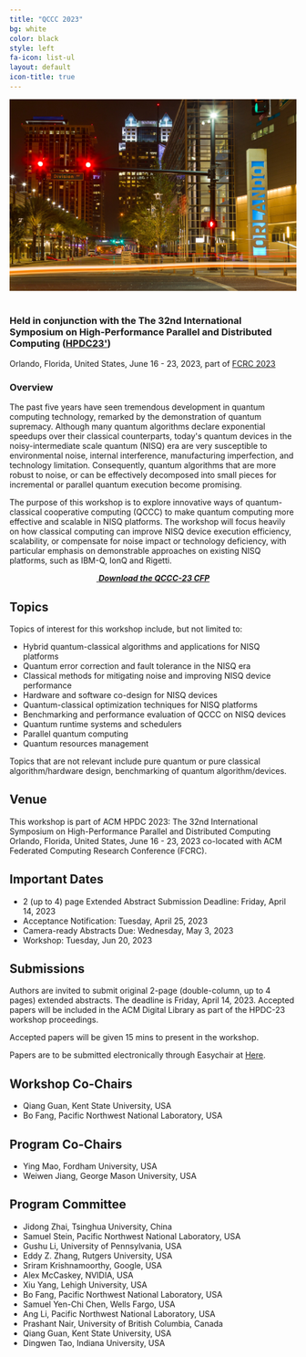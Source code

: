 ```yaml
---
title: "QCCC 2023"
bg: white
color: black
style: left
fa-icon: list-ul
layout: default
icon-title: true
---
```

 
<div style="text-align:center;">
  <span class="fa-stack subtlecircle" style="font-size:64px; background:rgba(0,128,0,0.1)">
    <i class="fa fa-circle fa-stack-2x text-white"></i>
    <i class="fa fa-server fa-stack-1x text-green"></i>
  </span>
</div>

<div style="text-align:center;">
  <a href="https://www.hpdc.org/2023/"><img width="800px" src="img/orlandobackground.jpeg"/></a>
  &nbsp;  &nbsp;  &nbsp;  &nbsp;
</div>

    
### Held in conjunction with the The 32nd International Symposium on High-Performance Parallel and Distributed Computing ([HPDC23'](https://www.hpdc.org/2023/))
Orlando, Florida, United States, June 16 - 23, 2023, part of [FCRC 2023](https://fcrc.acm.org/)


### Overview
The past five years have seen tremendous development in quantum computing technology, remarked by the demonstration of quantum supremacy. Although many quantum algorithms declare exponential speedups over their classical counterparts, today's quantum devices in the noisy-intermediate scale quantum (NISQ) era are very susceptible to environmental noise, internal interference, manufacturing imperfection, and technology limitation. Consequently, quantum algorithms that are more robust to noise, or can be effectively decomposed into small pieces for incremental or parallel quantum execution become promising.  

The purpose of this workshop is to explore innovative ways of quantum-classical cooperative computing (QCCC) to make quantum computing more effective and scalable in NISQ platforms. The workshop will focus heavily on how classical computing can improve NISQ device execution efficiency, scalability, or compensate for noise impact or technology deficiency, with particular emphasis on demonstrable approaches on existing NISQ platforms, such as IBM-Q, IonQ and Rigetti.




<div style="text-align:center;">
  <p>
    <a href="qccc-cfp.txt">
      <i class="fa fa-file-text-o">&nbsp;<b>Download the QCCC-23 CFP </b></i>
    </a>
  </p>
</div>

<!--

## Workshop Program

<table style="width:90%;border:1px;margin-left:auto;margin-right:auto;margin-top:1em;margin-bottom:1em">

<tr><td style="width:20%;vertical-align:top;text-align:center;background-color:#D5F5E3;"><b> 5/30/2022 10:20 to 10:25 AM ET</b></td><td style="width:80%;background-color:#F6DDCC;">

<p><font style="font-face:bold;"><b>Workshop Openning</b></font></p> <p> Ang Li and Qiang Guan </p> </td></tr>


<tr><td style="width:20%;vertical-align:top;text-align:center;background-color:#D5F5E3;"><b> 5/30/2022 10:25 to 11:25 AM ET</b></td><td style="width:80%;background-color:#F6DDCC;">

<p><font style="font-face:bold;"><b>Keynote: Hybrid Quantum / Classical Algorithms for Machine Learning</b></font></p> <p> Prof. Nathan Wiebe, University of Toronto </p> </td></tr>


<tr><td style="width:20%;vertical-align:top;text-align:center;background-color:#D5F5E3;"><b>11:30 to 12:00 PM ET</b></td><td style="width:80%;background-color:#F6DDCC;">

<p><font style="font-face:bold;"><b>Talk-1: Methods and Results for Quantum Optimal Pulse Control on Superconducting Qubit Systems</b></font></p> <p> Elisha Siddiqui Matekole, Brookhaven National Laboratory </p> </td></tr>


<tr><td style="width:20%;vertical-align:top;text-align:center;background-color:#D5F5E3;"><b>12:00 to 12:30 PM ET</b></td><td style="width:80%;background-color:#F6DDCC;">
<p>
<font style="font-face:bold;"><b>Talk-2: Locality-aware Qubit Routing for the Grid Architecture</b></font></p><p> Avah Banerjee, Missouri University of Science and Technology </p> </td></tr>

<tr><td style="width:20%;vertical-align:top;text-align:center;background-color:#D5F5E3;"><b>12:30 to 13:00 PM ET</b></td><td style="width:80%;background-color:#F6DDCC;">
<p><font style="font-face:bold;"><b>Talk-3: SQCC: Smart Quantum Circuit Cutting</b></font></p><p> Betis Baheri, Kent State University  </p></td></tr>

<tr><td style="width:20%;vertical-align:top;text-align:center;background-color:#D5F5E3;"><b>13:00 to 13:30 PM ET</b></td><td style="width:80%;background-color:#F6DDCC;"><p>
<font style="font-face:bold;"><b>Talk-4: Improving Variational Quantum Algorithms performance through Weighted Quantum Ensembles</b></font></p><p> Samuel Stein, Pacific Northwest National Laboratory </p> </td></tr>


<tr><td style="width:20%;vertical-align:top;text-align:center;background-color:#D5F5E3;"><b>13:30 to 14:00 PM ET</b></td><td style="width:80%;background-color:#F6DDCC;"><p>
<font style="font-face:bold;"><b>Talk-5: Quantum Processor Performance through Quantum Distance Metrics Over An Algorithm Suite</b></font></p><p>  Samuel Stein, Pacific Northwest National Laboratory </p></td></tr>

<tr><td style="width:20%;vertical-align:top;text-align:center;background-color:#D5F5E3;"><b>13:40 PM to 14:45 PM ET</b></td><td style="width:80%;background-color:#F6DDCC;">Workshop Closing Comments </td></tr>
</table>

## Keynote-1

### Title

Hybrid Quantum / Classical Algorithms for Machine Learning

### Speaker

<div style="text-align:left;">
  <a href="https://cqiqc.physics.utoronto.ca/people/nathan-wiebe/"><img width="160px" src="img/Nathan.jpg"/></a>
  &nbsp;  &nbsp;  &nbsp;  &nbsp;
</div>

Prof. Nathan Wiebe, University of Toronto


### Abstract

In this talk I will provide a new approach to quantum machine learning that involves using classical machine learning to learn a representation for a dataset that can be embedded in a quantum computer.  We will then consider applying this strategy to train a generative model for groundstates of chemistry Hamiltonians that will allow us to predict groundstates given data through a classically learnt representation that converts nuclear positions into weights for a quantum neural network that generates the state.  This work shows that quantum / classical Hybrid methods can be a powerful way to learn how to generate groundstates and potentially even give a cheaper alternative to approximate groundstate preparation than phase estimation provides in some settings.

### Speaker Bio

Nathan Wiebe is a researcher in quantum computing who focuses on quantum methods for machine learning and simulation of physical systems.   His work has provided the first quantum algorithms for deep learning, least squares fitting, quantum simulations using linear-combinations of unitaries, quantum Hamiltonian learning, near-optimal simulation of time-dependent physical systems, efficient Bayesian phase estimation and also has pioneered the use of particle filters for characterizing quantum devices as well as many other contributions ranging from the foundations of thermodynamics to adiabatic quantum computing and quantum chemistry simulation. He received his PhD in 2011 from the university of Calgary studying quantum computing before accepting a post-doctoral fellowship at the University of waterloo and then finally joining Microsoft Research in 2013. In 2019 he left Microsoft to accept a joint appointment at the university of Washington and Pacific Northwest National Labs. He is now an assistant professor in University of Toronto. 

-->


## Topics

Topics of interest for this workshop include, but not limited to:
* Hybrid quantum-classical algorithms and applications for NISQ platforms
* Quantum error correction and fault tolerance in the NISQ era
* Classical methods for mitigating noise and improving NISQ device performance
* Hardware and software co-design for NISQ devices
* Quantum-classical optimization techniques for NISQ platforms
* Benchmarking and performance evaluation of QCCC on NISQ devices
* Quantum runtime systems and schedulers
* Parallel quantum computing
* Quantum resources management


Topics that are not relevant include pure quantum or pure classical algorithm/hardware design, benchmarking of quantum algorithm/devices. 

## Venue

This workshop is part of ACM HPDC 2023: The 32nd International Symposium on High-Performance Parallel and Distributed Computing
Orlando, Florida, United States, June 16 - 23, 2023 co-located with ACM Federated Computing Research Conference (FCRC).


## Important Dates 

* 2 (up to 4) page Extended Abstract Submission Deadline: Friday, April 14, 2023
* Acceptance Notification: Tuesday, April 25, 2023
* Camera-ready Abstracts Due: Wednesday, May 3, 2023
* Workshop: Tuesday, Jun 20, 2023


## Submissions
Authors are invited to submit original 2-page (double-column, up to 4 pages) extended abstracts. The deadline is Friday, April 14, 2023. Accepted papers will be included in the ACM Digital Library as part of the HPDC-23 workshop proceedings. 

<!-- 

Full papers for the workshop proceedings will be due Tuesday, March 15, 2022. The full paper is limited to 6 pages without references. Please use the IEEE Conference Proceedings format for your submissions: [IEEE Template](https://www.ieee.org/conferences/publishing/templates.html). 

-->

Accepted papers will be given 15 mins to present in the workshop.

Papers are to be submitted electronically through Easychair at [Here](https://easychair.org/my/conference?conf=qccc2023).

## Workshop Co-Chairs
* Qiang Guan, Kent State University, USA
* Bo Fang, Pacific Northwest National Laboratory, USA

## Program Co-Chairs

* Ying Mao, Fordham University, USA
* Weiwen Jiang, George Mason University, USA

## Program Committee


* Jidong Zhai, Tsinghua University, China
* Samuel Stein, Pacific Northwest National Laboratory, USA
* Gushu Li, University of Pennsylvania, USA
* Eddy Z. Zhang, Rutgers University, USA
* Sriram Krishnamoorthy, Google, USA
* Alex McCaskey, NVIDIA, USA
* Xiu Yang, Lehigh University, USA
* Bo Fang, Pacific Northwest National Laboratory, USA
* Samuel Yen-Chi Chen, Wells Fargo, USA
* Ang Li, Pacific Northwest National Laboratory, USA
* Prashant Nair, University of British Columbia, Canada
* Qiang Guan, Kent State University, USA
* Dingwen Tao, Indiana University, USA


<script type='text/javascript' id='clustrmaps' src='//cdn.clustrmaps.com/map_v2.js?cl=ffffff&w=300&t=tt&d=cIhgYH1fFbP-ZJ070ZjU28sR5hr_iWckMoZ9Qd3Yw1c&co=1a6ea8'></script>
